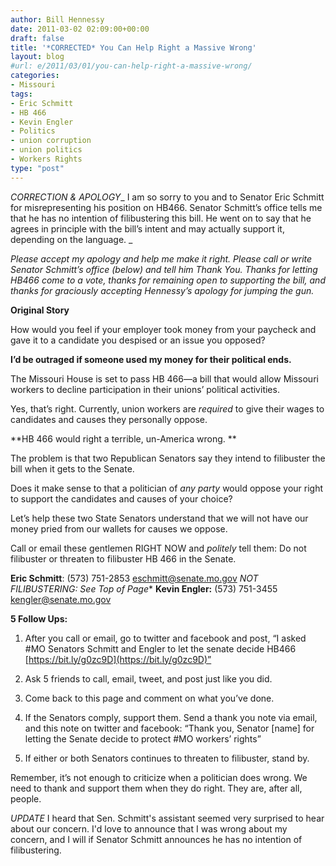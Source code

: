 ```yaml
---
author: Bill Hennessy
date: 2011-03-02 02:09:00+00:00
draft: false
title: '*CORRECTED* You Can Help Right a Massive Wrong'
layout: blog
#url: e/2011/03/01/you-can-help-right-a-massive-wrong/
categories:
- Missouri
tags:
- Eric Schmitt
- HB 466
- Kevin Engler
- Politics
- union corruption
- union politics
- Workers Rights
type: "post"
---
```


*CORRECTION & APOLOGY*_ I am so sorry to you and to Senator Eric Schmitt for misrepresenting his position on HB466. Senator Schmitt’s office tells me that he has no intention of filibustering this bill. He went on to say that he agrees in principle with the bill’s intent and may actually support it, depending on the language. _

 

_Please accept my apology and help me make it right. Please call or write Senator Schmitt’s office (below) and tell him Thank You. Thanks for letting HB466 come to a vote, thanks for remaining open to supporting the bill, and thanks for graciously accepting Hennessy’s apology for jumping the gun._

 

**Original Story**

 

How would you feel if your employer took money from your paycheck and gave it to a candidate you despised or an issue you opposed?

 

**I’d be outraged if someone used my money for their political ends.**

 

The Missouri House is set to pass HB 466—a bill that would allow Missouri workers to decline participation in their unions’ political activities.

 

Yes, that’s right. Currently, union workers are _required_ to give their wages to candidates and causes they personally oppose.

 

**HB 466 would right a terrible, un-America wrong. **

 

The problem is that two Republican Senators say they intend to filibuster the bill when it gets to the Senate.

 

Does it make sense to that a politician of _any party_ would oppose your right to support the candidates and causes of your choice?

 

Let’s help these two State Senators understand that we will not have our money pried from our wallets for causes we oppose.

 

Call or email these gentlemen RIGHT NOW and _politely_ tell them: Do not filibuster or threaten to filibuster HB 466 in the Senate.

 

**Eric Schmitt**: (573) 751-2853 [eschmitt@senate.mo.gov](mailto:eschmitt@senate.mo.gov) *NOT FILIBUSTERING: See Top of Page**
**Kevin Engler:** (573) 751-3455 [kengler@senate.mo.gov](mailto:kengler@senate.mo.gov)

 

**5 Follow Ups:**

 

1. After you call or email, go to twitter and facebook and post, “I asked #MO Senators Schmitt and Engler to let the senate decide HB466 [https://bit.ly/g0zc9D](https://bit.ly/g0zc9D)”

 

2. Ask 5 friends to call, email, tweet, and post just like you did.

 

3. Come back to this page and comment on what you’ve done.

 

4. If the Senators comply, support them. Send a thank you note via email, and this note on twitter and facebook: “Thank you, Senator [name] for letting the Senate decide to protect #MO workers’ rights”

 

5. If either or both Senators continues to threaten to filibuster, stand by.

 

Remember, it’s not enough to criticize when a politician does wrong. We need to thank and support them when they do right. They are, after all, people.

 

*UPDATE* I heard that Sen. Schmitt's assistant seemed very surprised to hear about our concern. I'd love to announce that I was wrong about my concern, and I will if Senator Schmitt announces he has no intention of filibustering.
